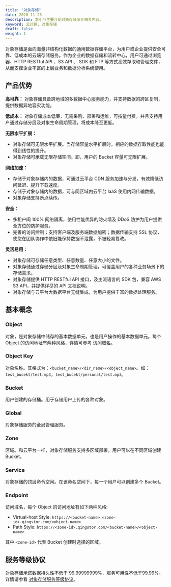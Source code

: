 ```yaml
---
title: "对象存储"
date: 2020-11-25
description: 本小节主要介绍对象存储简介相关内容。
keyword: 云计算, 对象存储
draft: false
weight: 1
---
```


对象存储是面向海量非结构化数据的通用数据存储平台，为用户或企业提供安全可靠、低成本的云端存储服务。作为企业的数据存储和流转中心，用户可通过浏览器、HTTP RESTful API 、S3 API 、 SDK 和 FTP 等方式高效存取和管理文件，从而支撑企业丰富的上层业务和数据分析系统使用。

## 产品优势

**高可靠：** 对象存储具备跨地域的多数据中心服务能力，并支持数据的跨区复制，提供数据异地容灾功能。

**低成本：** 对象存储成本低廉，无需采购、部署和运维，可按量付费。并且支持用户通过存储分层及对象生命周期管理，将成本降至更低。

**无限水平扩展：**
  - 对象存储可无限水平扩展。当存储容量水平扩展时，相应的数据存取性能也能得到线性的提升。
  - 对象存储可承载无限存储空间。即，用户的 Bucket 容量可无限扩展。

**网络加速：**
  - 存储于对象存储内的数据，可通过云平台 CDN 服务加速与分发，有效降低访问延迟、提升下载速度。
  - 存储于对象存储内的数据，可与同区域内云平台 IaaS 使用内网传输数据。
  - 对象存储支持断点续传。

**安全：**
  - 多租户间 100% 网络隔离，使用性能优异的防火墙及 DDoS 防护为用户提供全方位的防护服务。
  - 完善的访问控制；支持客户端及服务端数据加密；数据传输支持 SSL 协议，使您在团队协作中依旧能保持数据不泄露，不被轻易篡改。

**灵活易用：**
  - 对象存储可存储任意类型、任意数量、任意大小的文件。
  - 对象存储通过存储分层及对象生命周期管理，可覆盖用户的各种业务场景下的存储需求。
  - 对象存储提供 HTTP RESTful API 接口，及主流语言的 SDK 包，兼容 AWS S3 API，并提供详尽的 API 文档说明。
  - 对象存储与云平台大数据平台无缝集成，为用户提供丰富的数据处理服务。

## 基本概念
### Object
对象，是对象存储中储存的基本数据单元，也是用户操作的基本数据单元。每个 Object 的访问地址有两种风格，详情可参考 [访问域名](#endpoint)。

### Object Key
对象名称。其格式为：`<bucket_name>/<dir_name>/<object_name>`。如：`test_bucekt/test.mp3`，`test_bucekt/personal/test.mp3`。

### Bucket
用户创建的存储桶。用于存储用户上传的各种对象。

### Global
对象存储服务的全局管理服务。

### Zone
区域。和云平台一样，对象存储服务支持多区域部署。用户可以在不同区域创建 Bucket。

### Service
对象存储的顶层命令空间。在该命名空间下，每一个用户可以创建多个 Bucket。

### Endpoint

访问域名，每个 Object 的访问地址有如下两种风格:

- Virtual-host Style: `https://<bucket-name>.<zone-id>.qingstor.com/<object-name>`
- Path Style: `https://<zone-id>.qingstor.com/<bucket-name>/<object-name>`

其中 `<zone-id>` 代表 Bucket 创建时选择的区域。


## 服务等级协议

对象存储承诺数据持久性不低于 99.99999999%，服务可用性不低于99.99%。详情请参看 [对象存储服务等级协议](https://www.qingcloud.com/terms#qingstor-terms)。





